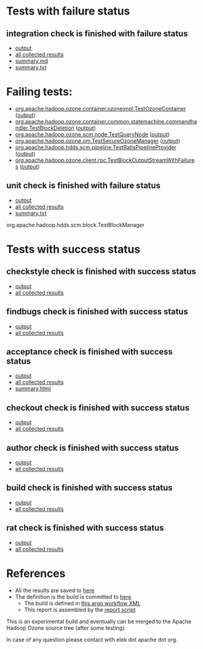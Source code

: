 # Tests with failure status

## integration check is finished with failure status

   * [output](https://raw.githubusercontent.com/elek/ozone-ci/master/trunk/trunk-nightly-20190902-fsht6/integration/output.log)
   * [all collected results](https://github.com/elek/ozone-ci/tree/master/trunk/trunk-nightly-20190902-fsht6/integration)
   * [summary.md](https://github.com/elek/ozone-ci/tree/master/trunk/trunk-nightly-20190902-fsht6/integration/summary.md)
   * [summary.txt](https://github.com/elek/ozone-ci/tree/master/trunk/trunk-nightly-20190902-fsht6/integration/summary.txt)

# Failing tests: 

 * [org.apache.hadoop.ozone.container.ozoneimpl.TestOzoneContainer](hadoop-ozone/integration-test/org.apache.hadoop.ozone.container.ozoneimpl.TestOzoneContainer.txt) ([output](hadoop-ozone/integration-test/org.apache.hadoop.ozone.container.ozoneimpl.TestOzoneContainer-output.txt/))
 * [org.apache.hadoop.ozone.container.common.statemachine.commandhandler.TestBlockDeletion](hadoop-ozone/integration-test/org.apache.hadoop.ozone.container.common.statemachine.commandhandler.TestBlockDeletion.txt) ([output](hadoop-ozone/integration-test/org.apache.hadoop.ozone.container.common.statemachine.commandhandler.TestBlockDeletion-output.txt/))
 * [org.apache.hadoop.ozone.scm.node.TestQueryNode](hadoop-ozone/integration-test/org.apache.hadoop.ozone.scm.node.TestQueryNode.txt) ([output](hadoop-ozone/integration-test/org.apache.hadoop.ozone.scm.node.TestQueryNode-output.txt/))
 * [org.apache.hadoop.ozone.om.TestSecureOzoneManager](hadoop-ozone/integration-test/org.apache.hadoop.ozone.om.TestSecureOzoneManager.txt) ([output](hadoop-ozone/integration-test/org.apache.hadoop.ozone.om.TestSecureOzoneManager-output.txt/))
 * [org.apache.hadoop.hdds.scm.pipeline.TestRatisPipelineProvider](hadoop-ozone/integration-test/org.apache.hadoop.hdds.scm.pipeline.TestRatisPipelineProvider.txt) ([output](hadoop-ozone/integration-test/org.apache.hadoop.hdds.scm.pipeline.TestRatisPipelineProvider-output.txt/))
 * [org.apache.hadoop.ozone.client.rpc.TestBlockOutputStreamWithFailures](hadoop-ozone/integration-test/org.apache.hadoop.ozone.client.rpc.TestBlockOutputStreamWithFailures.txt) ([output](hadoop-ozone/integration-test/org.apache.hadoop.ozone.client.rpc.TestBlockOutputStreamWithFailures-output.txt/))

## unit check is finished with failure status

   * [output](https://raw.githubusercontent.com/elek/ozone-ci/master/trunk/trunk-nightly-20190902-fsht6/unit/output.log)
   * [all collected results](https://github.com/elek/ozone-ci/tree/master/trunk/trunk-nightly-20190902-fsht6/unit)
   * [summary.txt](https://github.com/elek/ozone-ci/tree/master/trunk/trunk-nightly-20190902-fsht6/unit/summary.txt)

org.apache.hadoop.hdds.scm.block.TestBlockManager


# Tests with success status

## checkstyle check is finished with success status

   * [output](https://raw.githubusercontent.com/elek/ozone-ci/master/trunk/trunk-nightly-20190902-fsht6/checkstyle/output.log)
   * [all collected results](https://github.com/elek/ozone-ci/tree/master/trunk/trunk-nightly-20190902-fsht6/checkstyle)


## findbugs check is finished with success status

   * [output](https://raw.githubusercontent.com/elek/ozone-ci/master/trunk/trunk-nightly-20190902-fsht6/findbugs/output.log)
   * [all collected results](https://github.com/elek/ozone-ci/tree/master/trunk/trunk-nightly-20190902-fsht6/findbugs)


## acceptance check is finished with success status

   * [output](https://raw.githubusercontent.com/elek/ozone-ci/master/trunk/trunk-nightly-20190902-fsht6/acceptance/output.log)
   * [all collected results](https://github.com/elek/ozone-ci/tree/master/trunk/trunk-nightly-20190902-fsht6/acceptance)
   * [summary.html](https://elek.github.io/ozone-ci/trunk/trunk-nightly-20190902-fsht6/acceptance/summary.html)


## checkout check is finished with success status

   * [output](https://raw.githubusercontent.com/elek/ozone-ci/master/trunk/trunk-nightly-20190902-fsht6/checkout/output.log)
   * [all collected results](https://github.com/elek/ozone-ci/tree/master/trunk/trunk-nightly-20190902-fsht6/checkout)


## author check is finished with success status

   * [output](https://raw.githubusercontent.com/elek/ozone-ci/master/trunk/trunk-nightly-20190902-fsht6/author/output.log)
   * [all collected results](https://github.com/elek/ozone-ci/tree/master/trunk/trunk-nightly-20190902-fsht6/author)


## build check is finished with success status

   * [output](https://raw.githubusercontent.com/elek/ozone-ci/master/trunk/trunk-nightly-20190902-fsht6/build/output.log)
   * [all collected results](https://github.com/elek/ozone-ci/tree/master/trunk/trunk-nightly-20190902-fsht6/build)


## rat check is finished with success status

   * [output](https://raw.githubusercontent.com/elek/ozone-ci/master/trunk/trunk-nightly-20190902-fsht6/rat/output.log)
   * [all collected results](https://github.com/elek/ozone-ci/tree/master/trunk/trunk-nightly-20190902-fsht6/rat)




# References

 * All the results are saved to [here](https://github.com/elek/ozone-ci/tree/master/trunk/trunk-nightly-20190902-fsht6/)
 * The definition is the build is committed to [here](https://github.com/elek/argo-ozone)
    * The build is defined in [this argo workflow XML](https://github.com/elek/argo-ozone/blob/master/ozone-build.yaml)
    * This report is assembled by the [report script](https://github.com/elek/argo-ozone/blob/master/scripts/report.sh)

This is an experimental build and eventually can be merged to the Apache Hadoop Ozone source tree (after some testing).

In case of any question please contact with elek dot apache dot org.
